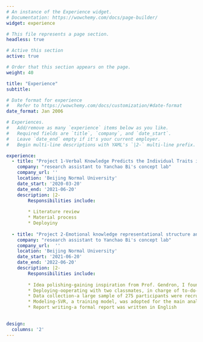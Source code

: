 ```yaml
---
# An instance of the Experience widget.
# Documentation: https://wowchemy.com/docs/page-builder/
widget: experience

# This file represents a page section.
headless: true

# Active this section
active: true

# Order that this section appears on the page.
weight: 40

title: "Experience"
subtitle: 

# Date format for experience
#   Refer to https://wowchemy.com/docs/customization/#date-format
date_format: Jan 2006

# Experiences.
#   Add/remove as many `experience` items below as you like.
#   Required fields are `title`, `company`, and `date_start`.
#   Leave `date_end` empty if it's your current employer.
#   Begin multi-line descriptions with YAML's `|2-` multi-line prefix.

experience:
  - title: "Project 1-Verbal Knowledge Predicts the Individual Traits in Sociality and Morality"
    company: "research assistant to Yanchao Bi's concept lab"
    company_url: ''
    location: 'Beijing Normal University'
    date_start: '2020-03-20'
    date_end: '2021-06-20'
    description: |2-
        Responsibilities include:
        
        * Literature review
        * Material process
        * Deployiny 
      
  - title: "Project 2-Emotional knowledge representational structure and its prediction of emotional well-being"
    company: "research assistant to Yanchao Bi's concept lab"
    company_url:  ''
    location: 'Beijing Normal University'
    date_start: '2021-06-20'
    date_end: '2022-06-20'
    description: |2-
        Responsibilities include:
        
        * Idea polishing-gaining inspiration from Prof. Gendron, I found the relationship between emotional semantic knowledge and well-being intriguing
        * Deploying-ooperating with two classmates, in charge of to-do-items distribution
        * Data collection-a large sample of 275 participants were recruited via online platform
        * Modeling-SVR, a training model, was adopted for the main analysis; we have also applied clustering, logical regression, and PCA to analyze
        * Report writing-a formal report was written in English
       

design:
  columns: '2'
---
```

